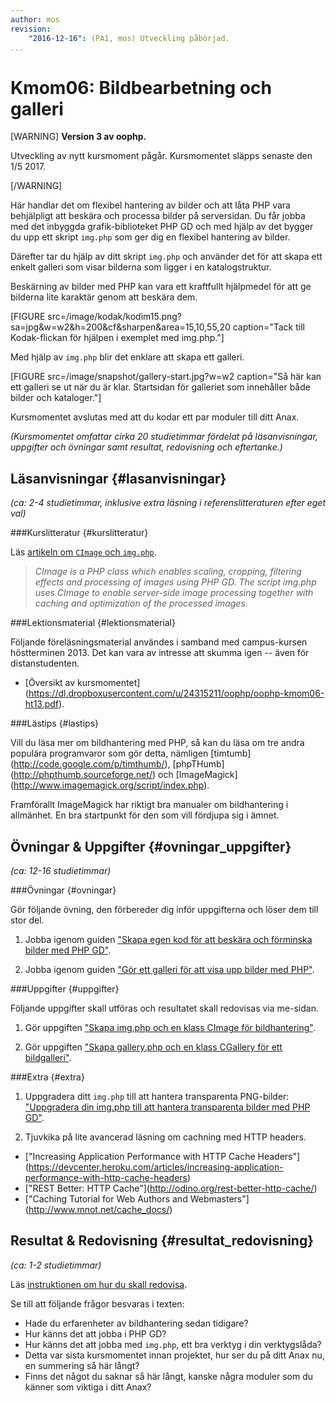 ```yaml
---
author: mos
revision:
    "2016-12-16": (PA1, mos) Utveckling påbörjad.
...
```

Kmom06: Bildbearbetning och galleri
==================================

[WARNING]
**Version 3 av oophp.**

Utveckling av nytt kursmoment pågår. Kursmomentet släpps senaste den 1/5 2017.

[/WARNING]

Här handlar det om flexibel hantering av bilder och att låta PHP vara behjälpligt att beskära och processa bilder på serversidan. Du får jobba med det inbyggda grafik-biblioteket PHP GD och med hjälp av det bygger du upp ett skript `img.php` som ger dig en flexibel hantering av bilder.

Därefter tar du hjälp av ditt skript `img.php` och använder det för att skapa ett enkelt galleri som visar bilderna som ligger i en katalogstruktur.

Beskärning av bilder med PHP kan vara ett kraftfullt hjälpmedel för att ge bilderna lite karaktär genom att beskära dem.

[FIGURE src=/image/kodak/kodim15.png?sa=jpg&w=w2&h=200&cf&sharpen&area=15,10,55,20 caption="Tack till Kodak-flickan för hjälpen i exemplet med img.php."]

Med hjälp av `img.php` blir det enklare att skapa ett galleri.

[FIGURE src=/image/snapshot/gallery-start.jpg?w=w2 caption="Så här kan ett galleri se ut när du är klar. Startsidan för galleriet som innehåller både bilder och kataloger."]

Kursmomentet avslutas med att du kodar ett par moduler till ditt Anax.

*(Kursmomentet omfattar cirka 20 studietimmar fördelat på läsanvisningar, uppgifter och övningar samt resultat, redovisning och eftertanke.)*



Läsanvisningar  {#lasanvisningar}
---------------------------------

*(ca: 2-4 studietimmar, inklusive extra läsning i referenslitteraturen efter eget val)*



###Kurslitteratur  {#kurslitteratur}

Läs [artikeln om `CImage` och `img.php`](opensource/cimage).

> *CImage is a PHP class which enables scaling, cropping, filtering effects and processing of images using PHP GD. The script img.php uses CImage to enable server-side image processing together with caching and optimization of the processed images.*



###Lektionsmaterial  {#lektionsmaterial}

Följande föreläsningsmaterial användes i samband med campus-kursen höstterminen 2013. Det kan vara av intresse att skumma igen -- även för distanstudenten.

* [Översikt av kursmomentet](<a href='https://dl.dropboxusercontent.com/u/24315211/oophp/oophp-kmom06-ht13.pdf'>https://dl.dropboxusercontent.com/u/24315211/oophp/oophp-kmom06-ht13.pdf</a>).



###Lästips {#lastips}

Vill du läsa mer om bildhantering med PHP, så kan du läsa om tre andra populära programvaror som gör detta, nämligen [timtumb](<a href='http://code.google.com/p/timthumb/'>http://code.google.com/p/timthumb/</a>), [phpTHumb](<a href='http://phpthumb.sourceforge.net/'>http://phpthumb.sourceforge.net/</a>) och [ImageMagick](<a href='http://www.imagemagick.org/script/index.php'>http://www.imagemagick.org/script/index.php</a>).

Framförallt ImageMagick har riktigt bra manualer om bildhantering i allmänhet. En bra startpunkt för den som vill fördjupa sig i ämnet.



Övningar & Uppgifter  {#ovningar_uppgifter}
-------------------------------------------

*(ca: 12-16 studietimmar)*


###Övningar {#ovningar}

Gör följande övning, den förbereder dig inför uppgifterna och löser dem till stor del.

1. Jobba igenom guiden ["Skapa egen kod för att beskära och förminska bilder med PHP GD"](kunskap/skapa-egen-kod-for-att-beskara-och-forminska-bilder-med-php-gd).

1. Jobba igenom guiden ["Gör ett galleri för att visa upp bilder med PHP"](kunskap/gor-ett-galleri-for-att-visa-upp-bilder-med-php).



###Uppgifter {#uppgifter}

Följande uppgifter skall utföras och resultatet skall redovisas via me-sidan.

1. Gör uppgiften ["Skapa img.php och en klass CImage för bildhantering"](uppgift/skapa-img-php-och-en-klass-cimage-for-bildhantering). 

1. Gör uppgiften ["Skapa gallery.php och en klass CGallery för ett bildgalleri"](uppgift/skapa-gallery-php-och-en-klass-cgallery-for-ett-bildgalleri).



###Extra {#extra}

1. Uppgradera ditt `img.php` till att hantera transparenta PNG-bilder: ["Uppgradera din img.php till att hantera transparenta bilder med PHP GD"](coachen/uppgradera-din-img-php-till-att-hantera-transparenta-bilder-med-php-gd).

2. Tjuvkika på lite avancerad läsning om cachning med HTTP headers.
  * ["Increasing Application Performance with HTTP Cache Headers"](<a href='https://devcenter.heroku.com/articles/increasing-application-performance-with-http-cache-headers'>https://devcenter.heroku.com/articles/increasing-application-performance-with-http-cache-headers</a>)
  * ["REST Better: HTTP Cache"](<a href='http://odino.org/rest-better-http-cache/'>http://odino.org/rest-better-http-cache/</a>)
  * ["Caching Tutorial for Web Authors and Webmasters"](<a href='http://www.mnot.net/cache_docs/'>http://www.mnot.net/cache_docs/</a>)



Resultat & Redovisning  {#resultat_redovisning}
-----------------------------------------------

*(ca: 1-2 studietimmar)*

Läs [instruktionen om hur du skall redovisa](oophp/redovisa).

Se till att följande frågor besvaras i texten:

* Hade du erfarenheter av bildhantering sedan tidigare?
* Hur känns det att jobba i PHP GD?
* Hur känns det att jobba med `img.php`, ett bra verktyg i din verktygslåda?
* Detta var sista kursmomentet innan projektet, hur ser du på ditt Anax nu, en summering så här långt? 
* Finns det något du saknar så här långt, kanske några moduler som du känner som viktiga i ditt Anax?

